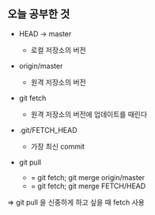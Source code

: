 오늘 공부한 것
-

- HEAD -> master
  - 로컬 저장소의 버전
- origin/master
  - 원격 저장소의 버전

- git fetch 
  - 원격 저장소의 버전에 업데이트를 때린다
- .git/FETCH_HEAD
  - 가장 최신 commit

- git pull
  - = git fetch; git merge origin/master
  - = git fetch; git merge FETCH/HEAD

=> git pull 을 신중하게 하고 싶을 때 fetch 사용
